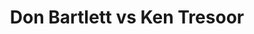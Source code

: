 ---
title: Don Bartlett vs Ken Tresoor
player1:
  name: Bartlett, Don
  percent: 82
  wins: 1
  losses: 3
player2:
  name: Tresoor, Ken
  percent: 82
  wins: 3
  losses: 1
games:
- player1:
    team: AB
    position: Lead
    percent: 92
    win: 1
    loss: 0
  player2:
    team: MB
    position: Second
    percent: 91
    win: 0
    loss: 1
  event: Brier
  year: 1991
  draw: Round Robin(11)
  score: AB 3 - MB 2
- player1:
    team: AB
    position: Lead
    percent: 75
    win: 0
    loss: 1
  player2:
    team: MB
    position: Third
    percent: 79
    win: 1
    loss: 0
  event: Brier
  year: 1996
  draw: Round Robin(5)
  score: MB 7 - AB 6
- player1:
    team: AB
    position: Lead
    percent: 84
    win: 0
    loss: 1
  player2:
    team: MB
    position: Third
    percent: 71
    win: 1
    loss: 0
  event: Brier
  year: 1996
  draw: Page 1-2(20)
  score: MB 6 - AB 5
- player1:
    team: AB
    position: Lead
    percent: 80
    win: 0
    loss: 1
  player2:
    team: MB
    position: Third
    percent: 88
    win: 1
    loss: 0
  event: Brier
  year: 1996
  draw: Final(22)
  score: MB 8 - AB 7
- player1:
    team: MAR
    position: Lead
    percent: 75
    win: 1
    loss: 0
  player2:
    team: STO
    position: Third
    percent: 67
    win: 0
    loss: 1
  event: Trials (Men)
  year: 1997
  draw: Round Robin(1)
  score: STO 7 - MAR 8
---